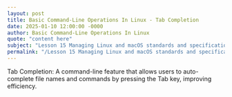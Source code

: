 ```yaml
---
layout: post
title: Basic Command-Line Operations In Linux - Tab Completion
date: 2025-01-10 12:00:00 -0000
author: Basic Command-Line Operations In Linux
quote: "content here"
subject: "Lesson 15 Managing Linux and macOS standards and specifications"
permalink: "/Lesson 15 Managing Linux and macOS standards and specifications/Basic Command-Line Operations In Linux/Basic Command-Line Operations In Linux - Tab Completion"
---
```


Tab Completion: A command-line feature that allows users to auto-complete file names and commands by pressing the Tab key, improving efficiency.
